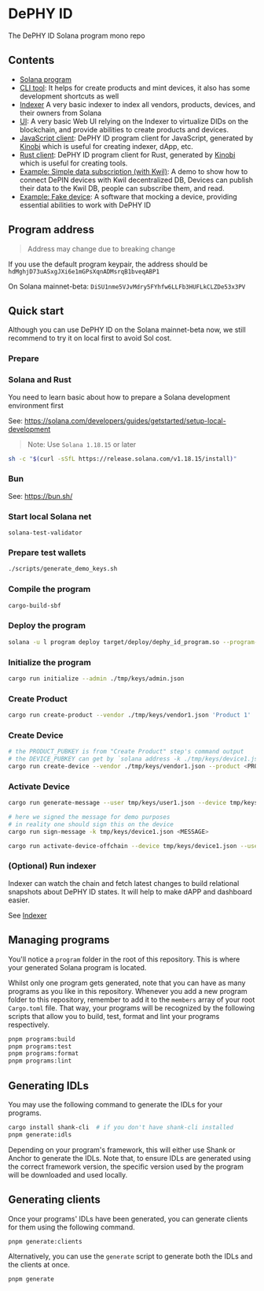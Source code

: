 DePHY ID
====

The DePHY ID Solana program mono repo

## Contents

- [Solana program](./program)
- [CLI tool](./cli):
  It helps for create products and mint devices, it also has some development shortcuts as well
- [Indexer](./indexer)
  A very basic indexer to index all vendors, products, devices, and their owners from Solana
- [UI](./ui):
  A very basic Web UI relying on the Indexer to virtualize DIDs on the blockchain,
  and provide abilities to create products and devices.
- [JavaScript client](./clients/js):
  DePHY ID program client for JavaScript, generated by [Kinobi](https://github.com/metaplex-foundation/kinobi)
  which is useful for creating indexer, dApp, etc.
- [Rust client](./clients/rust):
  DePHY ID program client for Rust, generated by [Kinobi](https://github.com/metaplex-foundation/kinobi)
  which is useful for creating tools.
- [Example: Simple data subscription (with Kwil)](./examples/kwil):
  A demo to show how to connect DePIN devices with Kwil decentralized DB,
  Devices can publish their data to the Kwil DB, people can subscribe them, and read.
- [Example: Fake device](./examples/signer_device):
  A software that mocking a device, providing essential abilities to work with DePHY ID

## Program address

> Address may change due to breaking change

If you use the default program keypair, the address should be `hdMghjD73uASxgJXi6e1mGPsXqnADMsrqB1bveqABP1`

On Solana mainnet-beta: `DiSU1nme5VJvMdry5FYhfw6LLFb3HUFLkCLZDe53x3PV`

## Quick start

Although you can use DePHY ID on the Solana mainnet-beta now,
we still recommend to try it on local first to avoid Sol cost.

### Prepare

### Solana and Rust

You need to learn basic about how to prepare a Solana development environment first

See: https://solana.com/developers/guides/getstarted/setup-local-development

> Note: Use `Solana 1.18.15` or later

```sh
sh -c "$(curl -sSfL https://release.solana.com/v1.18.15/install)"
```

### Bun

See: https://bun.sh/

### Start local Solana net

`solana-test-validator`

### Prepare test wallets

```sh
./scripts/generate_demo_keys.sh
```

### Compile the program

```sh
cargo-build-sbf
```

### Deploy the program

```sh
solana -u l program deploy target/deploy/dephy_id_program.so --program-id ./program/keypair.json
```

### Initialize the program

```sh
cargo run initialize --admin ./tmp/keys/admin.json
```

### Create Product

```sh
cargo run create-product --vendor ./tmp/keys/vendor1.json 'Product 1' 'SYMBOL' 'METADATA_URI' -m desc="First Product by Example Vendor"
```

### Create Device

```sh
# the PRODUCT_PUBKEY is from "Create Product" step's command output
# the DEVICE_PUBKEY can get by `solana address -k ./tmp/keys/device1.json`
cargo run create-device --vendor ./tmp/keys/vendor1.json --product <PRODUCT_PUBKEY> --device <DEVICE_PUBKEY> 'Device#1' 'METADATA_URI'
```

### Activate Device

```sh
cargo run generate-message --user tmp/keys/user1.json --device tmp/keys/device1.json --product <PRODUCT_PUBKEY>

# here we signed the message for demo purposes
# in reality one should sign this on the device
cargo run sign-message -k tmp/keys/device1.json <MESSAGE>

cargo run activate-device-offchain --device tmp/keys/device1.json --user tmp/keys/user1.json --product <PRODUCT_PUBKEY> --vendor tmp/keys/vendor1.json --signature <SIGNATURE> --message <MESSAGE>
```

### (Optional) Run indexer

Indexer can watch the chain and fetch latest changes to build relational snapshots about DePHY ID states.
It will help to make dAPP and dashboard easier.

See [Indexer](./indexer/README.md)

## Managing programs

You'll notice a `program` folder in the root of this repository. This is where your generated Solana program is located.

Whilst only one program gets generated, note that you can have as many programs as you like in this repository.
Whenever you add a new program folder to this repository, remember to add it to the `members` array of your root `Cargo.toml` file.
That way, your programs will be recognized by the following scripts that allow you to build, test, format and lint your programs respectively.

```sh
pnpm programs:build
pnpm programs:test
pnpm programs:format
pnpm programs:lint
```

## Generating IDLs

You may use the following command to generate the IDLs for your programs.

```sh
cargo install shank-cli  # if you don't have shank-cli installed
pnpm generate:idls
```

Depending on your program's framework, this will either use Shank or Anchor to generate the IDLs.
Note that, to ensure IDLs are generated using the correct framework version, the specific version used by the program will be downloaded and used locally.

## Generating clients

Once your programs' IDLs have been generated, you can generate clients for them using the following command.

```sh
pnpm generate:clients
```

Alternatively, you can use the `generate` script to generate both the IDLs and the clients at once.

```sh
pnpm generate
```
